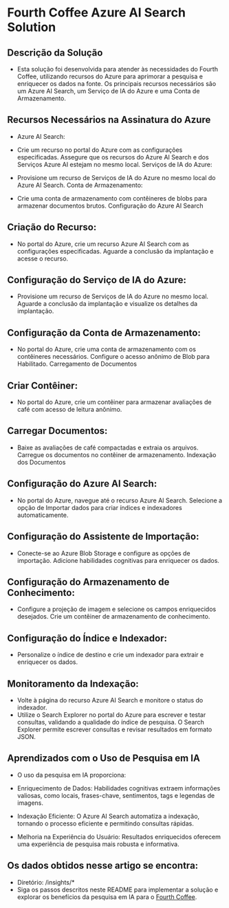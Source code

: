 # Fourth Coffee Azure AI Search Solution

## Descrição da Solução

- Esta solução foi desenvolvida para atender às necessidades do Fourth Coffee, utilizando recursos do Azure para aprimorar a pesquisa e enriquecer os dados na fonte. Os principais recursos necessários são um Azure AI Search, um Serviço de IA do Azure e uma Conta de Armazenamento.

## Recursos Necessários na Assinatura do Azure

- Azure AI Search:

- Crie um recurso no portal do Azure com as configurações especificadas.
Assegure que os recursos do Azure AI Search e dos Serviços Azure AI estejam no mesmo local.
Serviços de IA do Azure:

- Provisione um recurso de Serviços de IA do Azure no mesmo local do Azure AI Search.
Conta de Armazenamento:

- Crie uma conta de armazenamento com contêineres de blobs para armazenar documentos brutos.
Configuração do Azure AI Search

## Criação do Recurso:

- No portal do Azure, crie um recurso Azure AI Search com as configurações especificadas.
Aguarde a conclusão da implantação e acesse o recurso.

## Configuração do Serviço de IA do Azure:

- Provisione um recurso de Serviços de IA do Azure no mesmo local.
Aguarde a conclusão da implantação e visualize os detalhes da implantação.

## Configuração da Conta de Armazenamento:

- No portal do Azure, crie uma conta de armazenamento com os contêineres necessários.
Configure o acesso anônimo de Blob para Habilitado.
Carregamento de Documentos

## Criar Contêiner:

- No portal do Azure, crie um contêiner para armazenar avaliações de café com acesso de leitura anônimo.

## Carregar Documentos:

- Baixe as avaliações de café compactadas e extraia os arquivos.
Carregue os documentos no contêiner de armazenamento.
Indexação dos Documentos

## Configuração do Azure AI Search:

- No portal do Azure, navegue até o recurso Azure AI Search.
Selecione a opção de Importar dados para criar índices e indexadores automaticamente.

## Configuração do Assistente de Importação:

- Conecte-se ao Azure Blob Storage e configure as opções de importação.
Adicione habilidades cognitivas para enriquecer os dados.

## Configuração do Armazenamento de Conhecimento:

- Configure a projeção de imagem e selecione os campos enriquecidos desejados.
Crie um contêiner de armazenamento de conhecimento.

## Configuração do Índice e Indexador:

- Personalize o índice de destino e crie um indexador para extrair e enriquecer os dados.

## Monitoramento da Indexação:

- Volte à página do recurso Azure AI Search e monitore o status do indexador.
- Utilize o Search Explorer no portal do Azure para escrever e testar consultas, validando a qualidade do índice de pesquisa. O Search Explorer permite escrever consultas e revisar resultados em formato JSON.

## Aprendizados com o Uso de Pesquisa em IA

- O uso da pesquisa em IA proporciona:

- Enriquecimento de Dados: Habilidades cognitivas extraem informações valiosas, como locais, frases-chave, sentimentos, tags e legendas de imagens.
- Indexação Eficiente: O Azure AI Search automatiza a indexação, tornando o processo eficiente e permitindo consultas rápidas.
- Melhoria na Experiência do Usuário: Resultados enriquecidos oferecem uma experiência de pesquisa mais robusta e informativa.

## Os dados obtidos nesse artigo se encontra:

- Diretório: /insights/*
- Siga os passos descritos neste README para implementar a solução e explorar os benefícios da pesquisa em IA para o [Fourth Coffee](https://microsoftlearning.github.io/mslearn-ai-fundamentals/Instructions/Labs/11-ai-search.html).
